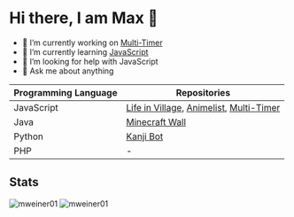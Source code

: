 # Hi there, I am Max 👋

- 🔭 I’m currently working on [Multi-Timer](https://github.com/mweiner01/multi-timer)
- 🌱 I’m currently learning [JavaScript](https://developer.mozilla.org/en-US/docs/Web/JavaScript)
- 🤔 I’m looking for help with JavaScript
- 💬 Ask me about anything

| Programming Language | Repositories |
| ------ | ------ |
| JavaScript | [Life in Village](https://github.com/mweiner01/lifeinvillage_node), [Animelist](https://github.com/mweiner01/animelist), [Multi-Timer](https://github.com/mweiner01/multi-timer) |
| Java | [Minecraft Wall](https://github.com/mweiner01/minecraft-wall) |
| Python | [Kanji Bot](https://github.com/mweiner01/Kanji-Bot) |
| PHP | - |

## Stats
![mweiner01](https://github-readme-stats.vercel.app/api?username=mweiner01&count_private=true&hide_border=true&show_icons=true&include_all_commits=true)
![mweiner01](https://github-readme-stats.vercel.app/api/top-langs/?username=mweiner01&layout=compact&hide_border=true)
